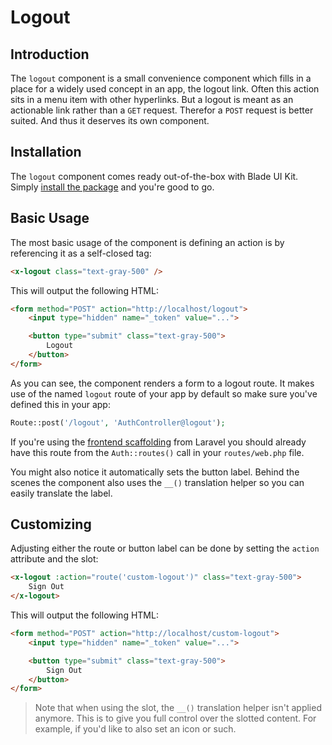 # Logout

## Introduction

The `logout` component is a small convenience component which fills in a place for a widely used concept in an app, the logout link. Often this action sits in a menu item with other hyperlinks. But a logout is meant as an actionable link rather than a `GET` request. Therefor a `POST` request is better suited. And thus it deserves its own component.

## Installation

The `logout` component comes ready out-of-the-box with Blade UI Kit. Simply [install the package](/docs/{version}/installation) and you're good to go.

## Basic Usage

The most basic usage of the component is defining an action is by referencing it as a self-closed tag:

```html
<x-logout class="text-gray-500" />
```

This will output the following HTML:

```html
<form method="POST" action="http://localhost/logout">
    <input type="hidden" name="_token" value="...">

    <button type="submit" class="text-gray-500">
        Logout
    </button>
</form>
```

As you can see, the component renders a form to a logout route. It makes use of the named `logout` route of your app by default so make sure you've defined this in your app:

```php
Route::post('/logout', 'AuthController@logout');
```

If you're using the [frontend scaffolding](https://laravel.com/docs/frontend) from Laravel you should already have this route from the `Auth::routes()` call in your `routes/web.php` file.

You might also notice it automatically sets the button label. Behind the scenes the component also uses the `__()` translation helper so you can easily translate the label.

## Customizing

Adjusting either the route or button label can be done by setting the `action` attribute and the slot:

```html
<x-logout :action="route('custom-logout')" class="text-gray-500">
    Sign Out
</x-logout>
```

This will output the following HTML:

```html
<form method="POST" action="http://localhost/custom-logout">
    <input type="hidden" name="_token" value="...">

    <button type="submit" class="text-gray-500">
        Sign Out
    </button>
</form>
```

> Note that when using the slot, the `__()` translation helper isn't applied anymore. This is to give you full control over the slotted content. For example, if you'd like to also set an icon or such.
